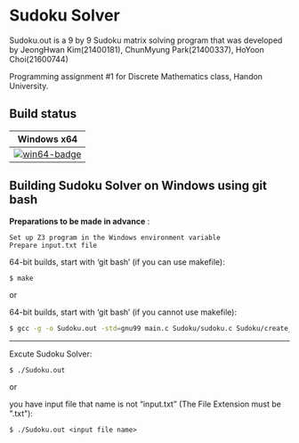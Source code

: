 # Sudoku Solver

Sudoku.out is a 9 by 9 Sudoku matrix solving program that was developed by JeongHwan Kim(21400181), ChunMyung Park(21400337), HoYoon Choi(21600744)

Programming assignment #1 for Discrete Mathematics class, Handon University.

## Build status

| Windows x64 | 
| ----------- | 
 [![win64-badge](https://cz3.visualstudio.com/_apis/public/build/definitions/bf14bcc7-ebd4-4240-812c-5972fa59e0ad/7/badge)](https://cz3.visualstudio.com/Z3/_build/index?definitionId=7) | 

## Building Sudoku Solver on Windows using git bash

__Preparations to be made in advance__ : 
```
Set up Z3 program in the Windows environment variable
Prepare input.txt file
```

64-bit builds, start with ‘git bash’ (if you can use makefile):
```bash
$ make
```

or

64-bit builds, start with ‘git bash’ (if you cannot use makefile):
```bash
$ gcc -g -o Sudoku.out -std=gnu99 main.c Sudoku/sudoku.c Sudoku/create_formula.c
```

---------------------------------------

Excute Sudoku Solver:
```
$ ./Sudoku.out
```

or 

you have input file that name is not “input.txt” (The File Extension must be ".txt"):
```
$ ./Sudoku.out <input file name>
```
